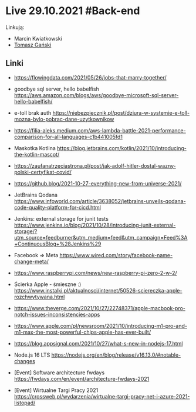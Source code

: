 # Live 29.10.2021 #Back-end

Linkują:

- Marcin Kwiatkowski
- [Tomasz Gański](https://www.linkedin.com/in/tomaszganski)

## Linki

- https://flowingdata.com/2021/05/26/jobs-that-marry-together/
- goodbye sql server, hello babelfish
  https://aws.amazon.com/blogs/aws/goodbye-microsoft-sql-server-hello-babelfish/

- e-toll brak auth
  https://niebezpiecznik.pl/post/dziura-w-systemie-e-toll-mozna-bylo-pobrac-dane-uzytkownikow

- https://filia-aleks.medium.com/aws-lambda-battle-2021-performance-comparison-for-all-languages-c1b441005fd1
- Maskotka Kotlina
  https://blog.jetbrains.com/kotlin/2021/10/introducing-the-kotlin-mascot/

- https://zaufanatrzeciastrona.pl/post/jak-adolf-hitler-dostal-wazny-polski-certyfikat-covid/
- https://github.blog/2021-10-27-everything-new-from-universe-2021/
- JetBrains Qodana
  https://www.infoworld.com/article/3638052/jetbrains-unveils-qodana-code-quality-platform-for-cicd.html

- Jenkins: external storage for junit tests
  https://www.jenkins.io/blog/2021/10/28/introducing-junit-external-storage/?utm_source=feedburner&utm_medium=feed&utm_campaign=Feed%3A+ContinuousBlog+%28Jenkins%29

- Facebook => Meta
  https://www.wired.com/story/facebook-name-change-meta/

- https://www.raspberrypi.com/news/new-raspberry-pi-zero-2-w-2/
- Ścierka Apple - śmieszne :)
  https://www.instalki.pl/aktualnosci/internet/50526-sciereczka-apple-rozchwytywana.html

- https://www.theverge.com/2021/10/27/22748371/apple-macbook-pro-notch-issues-inconsistencies-apps
- https://www.apple.com/pl/newsroom/2021/10/introducing-m1-pro-and-m1-max-the-most-powerful-chips-apple-has-ever-built/
- https://blog.appsignal.com/2021/10/27/what-s-new-in-nodejs-17.html
- Node.js 16 LTS
  https://nodejs.org/en/blog/release/v16.13.0/#notable-changes

- [Event] Software architecture fwdays
  https://fwdays.com/en/event/architecture-fwdays-2021

- [Event] Wirtualne Targi Pracy 2021
  https://crossweb.pl/wydarzenia/wirtualne-targi-pracy-net-i-azure-2021-listopad/
